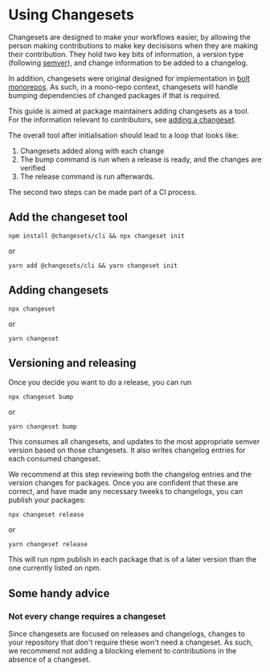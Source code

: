 # Using Changesets

Changesets are designed to make your workflows easier, by allowing the person making contributions to make key decisisons when they are making their contribution. They hold two key bits of information, a version type (following [semver](https://semver.org/)), and change information to be added to a changelog.

In addition, changesets were original designed for implementation in [bolt monorepos](https://github.com/boltpkg/bolt). As such, in a mono-repo context, changesets will handle bumping dependencies of changed packages if that is required.

This guide is aimed at package maintainers adding changesets as a tool. For the information relevant to contributors, see [adding a changeset](./adding-a-changeset).

The overall tool after initialisation should lead to a loop that looks like:

1. Changesets added along with each change
2. The bump command is run when a release is ready, and the changes are verified
3. The release command is run afterwards.

The second two steps can be made part of a CI process.

## Add the changeset tool

```shell
npm install @changesets/cli && npx changeset init
```

or

```shell
yarn add @changesets/cli && yarn changeset init
```

## Adding changesets

```shell
npx changeset
```

or

```shell
yarn changeset
```

## Versioning and releasing

Once you decide you want to do a release, you can run

```shell
npx changeset bump
```

or

```shell
yarn changeset bump
```

This consumes all changesets, and updates to the most appropriate semver version based on those changesets. It also writes changelog entries for each consumed changeset.

We recommend at this step reviewing both the changelog entries and the version changes for packages. Once you are confident that these are correct, and have made any necessary tweeks to changelogs, you can publish your packages:

```shell
npx changeset release
```

or

```shell
yarn changeset release
```

This will run npm publish in each package that is of a later version than the one currently listed on npm.

## Some handy advice

### Not every change requires a changeset

Since changesets are focused on releases and changelogs, changes to your repository that don't require these won't need a changeset. As such, we recommend not adding a blocking element to contributions in the absence of a changeset.
